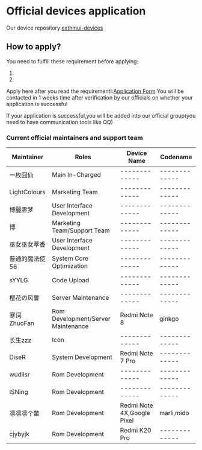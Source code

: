 # Official devices application
Our device repository:[exthmui-devices
](https://github.com/exthmui-devices)

## How to apply?
You need to fulfill these requirement before applying:  

  1.
  2.


Apply here after you read the requirement!:[Application Form]()
You will be contacted in 1 weeks time after verification by our officials on whether your application is successful

If your application is successful,you will be added into our official group(you need to have communication tools like QQ)

### Current official maintainers and support team
| Maintainer  | Roles | Device Name | Codename |
| ------------- | ------------- | ------------- | ------------- |
| 一枚囧仙 | Main In-Charged | ------------- | ------------- |
| LightColours | Marketing Team | ------------- | ------------- |
| 博麗霊梦 | User Interface Development  | ------------- | ------------- |
| 博 | Marketing Team/Support  Team  | ------------- | ------------- |
| 巫女巫女萃香 | User Interface Development  | ------------- | ------------- |
| 普通的魔法使56 | System Core Optimization  | ------------- | ------------- |
| sYYLG | Code Upload  | ------------- | ------------- |
| 樱花の风誓 | Server Maintenance  | ------------- | ------------- |
| 寒词ZhuoFan | Rom Development/Server Maintenance  | Redmi Note 8 | ginkgo |
| 长生zzz  | Icon   | ------------- | ------------- |
| DiseR | System Development  | Redmi Note 7 Pro | ------------- |
| wudilsr | Rom Development  | ------------- | ------------- |
| ISNing  | Rom Development   | ------------- | ------------- |
| 凛凛凛个鳖 | Rom Development  | Redmi Note 4X,Google Pixel | marli,mido |
| cjybyjk  | Rom Development   | Redmi K20 Pro | ------------- |
